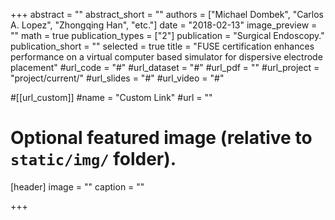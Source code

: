 +++
abstract = ""
abstract_short = ""
authors = ["Michael Dombek", "Carlos A. Lopez", "Zhongqing Han", "etc."]
date = "2018-02-13"
image_preview = ""
math = true
publication_types = ["2"]
publication = "Surgical Endoscopy."
publication_short = ""
selected = true
title = "FUSE certification enhances performance on a virtual computer based simulator for dispersive electrode placement"
#url_code = "#"
#url_dataset = "#"
#url_pdf = ""
#url_project = "project/current/"
#url_slides = "#"
#url_video = "#"

#[[url_custom]]
#name = "Custom Link"
#url = ""

# Optional featured image (relative to `static/img/` folder).
[header]
image = ""
caption = ""

+++

